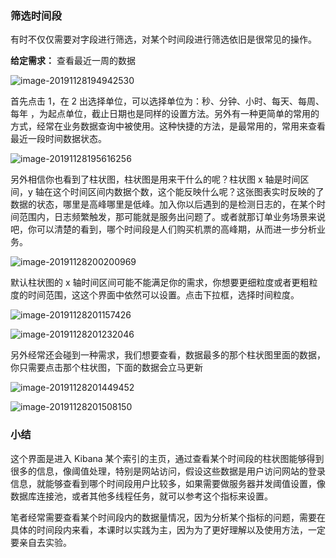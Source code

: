### 筛选时间段

有时不仅仅需要对字段进行筛选，对某个时间段进行筛选依旧是很常见的操作。

**给定需求：** 查看最近一周的数据

![image-20191128194942530](https://images.gitbook.cn/2020-04-07-063302.png)

首先点击 1，在 2 出选择单位，可以选择单位为：秒、分钟、小时、每天、每周、每年
，为起点单位，截止日期也是同样的设置方法。另外有一种更简单的常用的方式，经常在业务数据查询中被使用。这种快捷的方法，是最常用的，常用来查看最近一段时间数据状态。

![image-20191128195616256](https://images.gitbook.cn/2020-04-07-063303.png)

另外相信你也看到了柱状图，柱状图是用来干什么的呢？柱状图 x 轴是时间区间，y
轴在这个时间区间内数据个数，这个能反映什么呢？这张图表实时反映的了数据的状态，哪里是高峰哪里是低峰。加入你以后遇到的是检测日志的，在某个时间范围内，日志频繁触发，那可能就是服务出问题了。或者就那订单业务场景来说吧，你可以清楚的看到，哪个时间段是人们购买机票的高峰期，从而进一步分析业务。

![image-20191128200200969](https://images.gitbook.cn/2020-04-07-63304.png)

默认柱状图的 x 轴时间区间可能不能满足你的需求，你想要更细粒度或者更粗粒度的时间范围，这这个界面中依然可以设置。点击下拉框，选择时间粒度。

![image-20191128201157426](https://images.gitbook.cn/2020-04-07-063304.png)

![image-20191128201232046](https://images.gitbook.cn/2020-04-07-063305.png)

另外经常还会碰到一种需求，我们想要查看，数据最多的那个柱状图里面的数据，你只需要点击那个柱状图，下面的数据会立马更新

![image-20191128201449452](https://images.gitbook.cn/2020-04-07-063306.png)

![image-20191128201508150](https://images.gitbook.cn/2020-04-07-063307.png)

### 小结

这个界面是进入 Kibana
某个索引的主页，通过查看某个时间段的柱状图能够得到很多的信息，像阈值处理，特别是网站访问，假设这些数据是用户访问网站的登录信息，就能够查看到哪个时间段用户比较多，如果需要做服务器并发阈值设置，像数据库连接池，或者其他多线程任务，就可以参考这个指标来设置。

笔者经常需要查看某个时间段内的数据量情况，因为分析某个指标的问题，需要在具体的时间段内来看，本课时以实践为主，因为为了更好理解以及使用方法，一定要亲自去实验。

